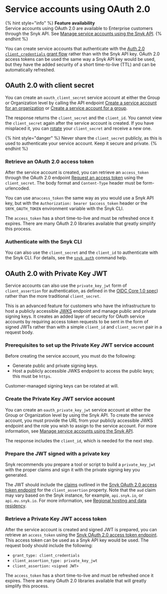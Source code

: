 # Service accounts using OAuth 2.0

{% hint style="info" %}
**Feature availability**\
Service accounts using OAuth 2.0 are available to Enterprise customers through the Snyk  API. See [Manage service accounts using the Snyk API](manage-service-accounts-using-the-snyk-api.md).
{% endhint %}

You can create service accounts that authenticate with the [Auth 2.0 `client_credentials` grant flow](https://datatracker.ietf.org/doc/html/rfc6749#section-4.4) rather than with the Snyk API key. OAuth 2.0 access tokens can be used the same way a Snyk API key would be used, but they have the added security of a short time-to-live (TTL) and can be automatically refreshed.

## OAuth 2.0 with client secret

You can create an `oauth_client_secret` service account at either the Group or Organization level by calling the API endpoint [Create a service account for an organization](../../snyk-api/reference/serviceaccounts.md#orgs-org\_id-service\_accounts) or [Create a service account for a group](../../snyk-api/reference/serviceaccounts.md#groups-group\_id-service\_accounts).

The response returns the `client_secret` and the `client_id`.  You cannot view the `client_secret` again after the service account is created. If you have misplaced it, you can [rotate](manage-service-accounts-using-the-snyk-api.md#manage-a-service-account-client-secret-for-your-group) your `client_secret` and receive a new one.

{% hint style="danger" %}
Never share the `client_secret` publicly, as this is used to authenticate your service account. Keep it secure and private.
{% endhint %}

### Retrieve an OAuth 2.0 access token

After the service account is created, you can retrieve an `access_token` through the OAuth 2.0 endpoint [Request an access token](../../snyk-api/oauth2-api.md#token) using the `client_secret`. The body format and `Content-Type` header must be form-urlencoded.

You can use an`access_token` the same way as you would use a Snyk API key, but with the `Authorization: bearer $access_token` header or the `SNYK_OAUTH_TOKEN` environment variable with the Snyk CLI.

The `access_token` has a short time-to-live and must be refreshed once it expires. There are many OAuth 2.0 libraries available that greatly simplify this process.

### Authenticate with the Snyk CLI

You can also use the `client_secret` and the `client_id` to authenticate with the Snyk CLI. For details, see the [`snyk auth`](../../snyk-cli/commands/auth.md) command help.

## OAuth 2.0 with Private Key JWT &#x20;

Service accounts can also use the `private_key_jwt` form of `client_assertion` for authentication, as defined in the [OIDC Core 1.0 spec](https://openid.net/specs/openid-connect-core-1\_0.html#ClientAuthentication)) rather than the more traditional `client_secret`.

This is an advanced feature for customers who have the infrastructure to host a publicly accessible [JWKS](https://datatracker.ietf.org/doc/html/rfc7517) endpoint and manage public and private signing keys. It creates an added layer of security for OAuth service accounts by requiring access token requests to be sent in the form of signed JWTs rather than with a simple `client_id` and `client_secret` pair in a request body.

### Prerequisites to set up the Private Key JWT service account

Before creating the service account, you must do the following:

* Generate public and private signing keys.
* Host a publicly accessible JWKS endpoint to access the public keys; this must be `https`.

Customer-managed signing keys can be rotated at will.

### Create the Private Key JWT service account

You can create an `oauth_private_key_jwt` service account at either the Group or Organization level by using the Snyk API. To create the service account, you must provide the URL from your publicly accessible JWKS endpoint and the role you wish to assign to the service account. For more information, see [Manage service accounts using the Snyk API](manage-service-accounts-using-the-snyk-api.md).

The response includes the `client_id`, which is needed for the next step.

### Prepare the JWT signed with a private key

Snyk recommends you prepare a tool or script to build a `private_key_jwt` with the proper claims and sign it with the private signing key you generated.

The JWT should include the [claims](https://datatracker.ietf.org/doc/html/rfc7519#section-4) outlined in the [Snyk OAuth 2.0 access token endpoint](../../snyk-api/oauth2-api.md#token) for the `client_assertion` property. Note that the `aud` claim may vary based on the Snyk instance, for example, `api.snyk.io`, or `api.eu.snyk.io`. For more information, see [Regional hosting and data residency](../../working-with-snyk/regional-hosting-and-data-residency.md).

### Retrieve a Private Key JWT access token

After the service account is created and signed JWT is prepared, you can retrieve an `access_token` using the [Snyk OAuth 2.0 access token endpoint](../../snyk-api/oauth2-api.md#token). This access token can be used as a Snyk API key would be used. The request body should include the following:

* `grant_type: client_credentials`
* `client_assertion_type: private_key_jwt`
* `client_assertion:` `<signed JWT>`

The `access_token` has a short time-to-live and must be refreshed once it expires. There are many OAuth 2.0 libraries available that will greatly simplify this process.
